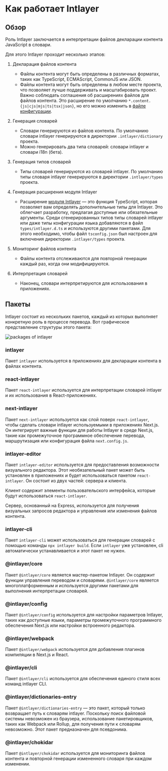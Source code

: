 # Как работает Intlayer

## Обзор

Роль Intlayer заключается в интерпретации файлов декларации контента JavaScript в словари.

Для этого Intlayer проходит несколько этапов:

1. Декларация файлов контента

   - Файлы контента могут быть определены в различных форматах, таких как TypeScript, ECMAScript, CommonJS или JSON.
   - Файлы контента могут быть определены в любом месте проекта, что позволяет лучше поддерживать и масштабировать проект. Важно соблюдать соглашения об расширениях файлов для файлов контента. Это расширение по умолчанию `*.content.{js|cjs|mjs|ts|tsx|json}`, но его можно изменить в [файле конфигурации](https://github.com/aymericzip/intlayer/blob/main/docs/ru/configuration.md).

2. Генерация словарей

   - Словари генерируются из файлов контента. По умолчанию словари intlayer генерируются в директории `.intlayer/dictionary` проекта.
   - Можно генерировать два типа словарей: словари intlayer и словари i18n (бета).

3. Генерация типов словарей

   - Типы словарей генерируются из словарей intlayer. По умолчанию типы словаря intlayer генерируются в директории `.intlayer/types` проекта.

4. Генерация расширения модуля Intlayer

   - Расширение [модуля Intlayer](https://www.typescriptlang.org/docs/handbook/declaration-merging.html) — это функция TypeScript, которая позволяет вам определять дополнительные типы для Intlayer. Это облегчает разработку, предлагая доступные или обязательные аргументы.
     Среди сгенерированных типов типы словарей intlayer или даже типы конфигурации языка добавляются в файл `types/intlayer.d.ts` и используются другими пакетами. Для этого необходимо, чтобы файл `tsconfig.json` был настроен для включения директории `.intlayer/types` проекта.

5. Мониторинг файлов контента

   - Файлы контента отслеживаются для повторной генерации каждый раз, когда они модифицируются.

6. Интерпретация словарей
   - Наконец, словари интерпретируются для использования в приложениях.

## Пакеты

Intlayer состоит из нескольких пакетов, каждый из которых выполняет конкретную роль в процессе перевода. Вот графическое представление структуры этого пакета:

![packages of intlayer](https://github.com/aymericzip/intlayer/blob/main/docs/assets/packages_dependency_graph.svg)

### intlayer

Пакет `intlayer` используется в приложениях для декларации контента в файлах контента.

### react-intlayer

Пакет `react-intlayer` используется для интерпретации словарей intlayer и их использования в React-приложениях.

### next-intlayer

Пакет `next-intlayer` используется как слой поверх `react-intlayer`, чтобы сделать словари intlayer используемыми в приложениях Next.js. Он интегрирует важные функции для работы Intlayer в среде Next.js, такие как промежуточное программное обеспечение перевода, маршрутизация или конфигурация файла `next.config.js`.

### intlayer-editor

Пакет `intlayer-editor` используется для предоставления возможности визуального редактора. Этот необязательный пакет может быть установлен в приложениях и будет использоваться пакетом `react-intlayer`.
Он состоит из двух частей: сервера и клиента.

Клиент содержит элементы пользовательского интерфейса, которые будут использоваться `react-intlayer`.

Сервер, основанный на Express, используется для получения визуальных запросов редактора и управления или изменения файлов контента.

### intlayer-cli

Пакет `intlayer-cli` может использоваться для генерации словарей с помощью команды `npx intlayer build`. Если `intlayer` уже установлен, cli автоматически устанавливается и этот пакет не нужен.

### @intlayer/core

Пакет `@intlayer/core` является мастер-пакетом Intlayer. Он содержит функции управления переводом и словарями. `@intlayer/core` является многоплатформенным и используется другими пакетами для выполнения интерпретации словарей.

### @intlayer/config

Пакет `@intlayer/config` используется для настройки параметров Intlayer, таких как доступные языки, параметры промежуточного программного обеспечения Next.js или настройки встроенного редактора.

### @intlayer/webpack

Пакет `@intlayer/webpack` используется для добавления плагинов компиляции в Next.js и React.

### @intlayer/cli

Пакет `@intlayer/cli` используется для обеспечения единого стиля всех команд intlayer CLI.

### @intlayer/dictionaries-entry

Пакет `@intlayer/dictionaries-entry` — это пакет, который только возвращает путь к словарям intlayer. Поскольку поиск файловой системы невозможен из браузера, использование пакетировщиков, таких как Webpack или Rollup, для получения пути к словарям невозможно. Этот пакет предназначен для псевдонима.

### @intlayer/chokidar

Пакет `@intlayer/chokidar` используется для мониторинга файлов контента и повторной генерации измененного словаря при каждом изменении.
